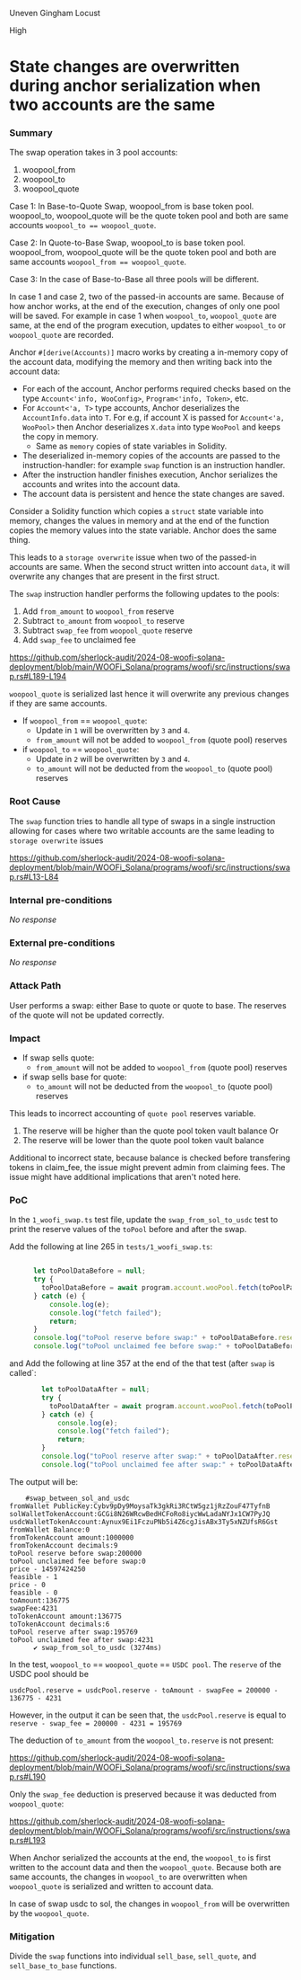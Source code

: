 Uneven Gingham Locust

High

# State changes are overwritten during anchor serialization when two accounts are the same

### Summary

The swap operation takes in 3 pool accounts:

1. woopool_from
2. woopool_to
3. woopool_quote

Case 1:
In Base-to-Quote Swap, woopool_from is base token pool. woopool_to, woopool_quote will be the quote token pool and both are same accounts `woopool_to == woopool_quote`.

Case 2:
In Quote-to-Base Swap, woopool_to is base token pool. woopool_from, woopool_quote will be the quote token pool and both are same accounts `woopool_from == woopool_quote`.

Case 3:
In the case of Base-to-Base all three pools will be different.

In case 1 and case 2, two of the passed-in accounts are same. Because of how anchor works, at the end of the execution, changes of only one pool will be saved. For example in case 1 when `woopool_to`, `woopool_quote` are same, at the end of the program execution, updates to either `woopool_to` or `woopool_quote` are recorded.

Anchor `#[derive(Accounts)]` macro works by creating a in-memory copy of the account data, modifying the memory and then writing back into the account data:

- For each of the account, Anchor performs required checks based on the type `Account<'info, WooConfig>`, `Program<'info, Token>`, etc.
- For `Account<'a, T>` type accounts, Anchor deserializes the `AccountInfo.data` into `T`. For e.g, if account X is passed for `Account<'a, WooPool>` then Anchor deserializes `X.data` into type `WooPool` and keeps the copy in memory.
     -  Same as `memory` copies of state variables in Solidity.
 - The deserialized in-memory copies of the accounts are passed to the instruction-handler: for example `swap` function is an instruction handler.
 - After the instruction handler finishes execution, Anchor serializes the accounts and writes into the account data.
 - The account data is persistent and hence the state changes are saved.


Consider a Solidity function which copies a `struct` state variable into memory, changes the values in memory and at the end of the function copies the memory values into the state variable. Anchor does the same thing.

This leads to a `storage overwrite` issue when two of the passed-in accounts are same. When the second struct written into account `data`, it will overwrite any changes that are present in the first struct.

The `swap` instruction handler performs the following updates to the pools:

1. Add `from_amount` to `woopool_from` reserve
2. Subtract  `to_amount` from `woopool_to` reserve
3. Subtract `swap_fee` from `woopool_quote` reserve
4. Add `swap_fee` to unclaimed fee

https://github.com/sherlock-audit/2024-08-woofi-solana-deployment/blob/main/WOOFi_Solana/programs/woofi/src/instructions/swap.rs#L189-L194

`woopool_quote` is serialized last hence it will overwrite any previous changes if they are same accounts.

- If `woopool_from` == `woopool_quote`:
    - Update in `1` will be overwritten by `3` and `4`.
    - `from_amount` will not be added to `woopool_from` (quote pool) reserves
- if `woopool_to` == `woopool_quote`:
    - Update in `2` will be overwritten by `3` and `4`. 
    - `to_amount` will not be deducted from the `woopool_to` (quote pool) reserves

### Root Cause

The `swap` function tries to handle all type of swaps in a single instruction allowing for cases where two writable accounts are the same leading to `storage overwrite` issues

https://github.com/sherlock-audit/2024-08-woofi-solana-deployment/blob/main/WOOFi_Solana/programs/woofi/src/instructions/swap.rs#L13-L84

### Internal pre-conditions

_No response_

### External pre-conditions

_No response_

### Attack Path

User performs a swap: either Base to quote or quote to base. The reserves of the quote will not be updated correctly.

### Impact

- If swap sells quote:
    - `from_amount` will not be added to `woopool_from` (quote pool) reserves
- if swap sells base for quote:
    - `to_amount` will not be deducted from the `woopool_to` (quote pool) reserves
 
This leads to incorrect accounting of `quote pool` reserves variable. 

1. The reserve will be higher than the quote pool token vault balance Or
2. The reserve will be lower than the quote pool token vault balance

Additional to incorrect state, because balance is checked before transfering tokens in claim_fee, the issue might prevent admin from claiming fees. The issue might have additional implications that aren't noted here.

### PoC

In the `1_woofi_swap.ts` test file, update the `swap_from_sol_to_usdc` test to print the reserve values of the `toPool` before and after the swap.

Add the following at line 265 in `tests/1_woofi_swap.ts`:
```js

      let toPoolDataBefore = null;
      try {
        toPoolDataBefore = await program.account.wooPool.fetch(toPoolParams.woopool);
      } catch (e) {
          console.log(e);
          console.log("fetch failed");
          return;
      }
      console.log("toPool reserve before swap:" + toPoolDataBefore.reserve);
      console.log("toPool unclaimed fee before swap:" + toPoolDataBefore.unclaimedFee);
```

and Add the following at line 357 at the end of the that test (after `swap` is called`:
```js
        let toPoolDataAfter = null;
        try {
          toPoolDataAfter = await program.account.wooPool.fetch(toPoolParams.woopool);
        } catch (e) {
            console.log(e);
            console.log("fetch failed");
            return;
        }
        console.log("toPool reserve after swap:" + toPoolDataAfter.reserve);
        console.log("toPool unclaimed fee after swap:" + toPoolDataAfter.unclaimedFee);
```
The output will be:
```text
    #swap_between_sol_and_usdc
fromWallet PublicKey:Cybv9pDy9MoysaTk3gkRi3RCtW5gz1jRzZouF47TyfnB
solWalletTokenAccount:GCGi8N26WRcwBedHCFoRo8iycWwLadaNYJx1CW7PyJQ
usdcWalletTokenAccount:Aynux9Ei1FczuPNb5i4Z6cgJisABx3Ty5xNZUfsR6Gst
fromWallet Balance:0
fromTokenAccount amount:1000000
fromTokenAccount decimals:9
toPool reserve before swap:200000
toPool unclaimed fee before swap:0
price - 14597424250
feasible - 1
price - 0
feasible - 0
toAmount:136775
swapFee:4231
toTokenAccount amount:136775
toTokenAccount decimals:6
toPool reserve after swap:195769
toPool unclaimed fee after swap:4231
      ✔ swap_from_sol_to_usdc (3274ms)
```

In the test, `woopool_to` == `woopool_quote` == `USDC pool`. The `reserve` of the USDC pool should be

```solidity
usdcPool.reserve = usdcPool.reserve - toAmount - swapFee = 200000 - 136775 - 4231
```

However, in the output it can be seen that, the `usdcPool.reserve` is equal to `reserve - swap_fee = 200000 - 4231 = 195769`

The deduction of `to_amount` from the `woopool_to.reserve` is not present:

https://github.com/sherlock-audit/2024-08-woofi-solana-deployment/blob/main/WOOFi_Solana/programs/woofi/src/instructions/swap.rs#L190

Only the `swap_fee` deduction is preserved because it was deducted from `woopool_quote`:

https://github.com/sherlock-audit/2024-08-woofi-solana-deployment/blob/main/WOOFi_Solana/programs/woofi/src/instructions/swap.rs#L193

When Anchor serialized the accounts at the end, the `woopool_to` is first written to the account data and then the `woopool_quote`. Because both are same accounts, the changes in `woopool_to` are overwritten when `woopool_quote` is serialized and written to account data.

In case of swap usdc to sol, the changes in `woopool_from` will be overwritten by the `woopool_quote`.

### Mitigation

Divide the `swap` functions into individual `sell_base`, `sell_quote`, and `sell_base_to_base` functions.